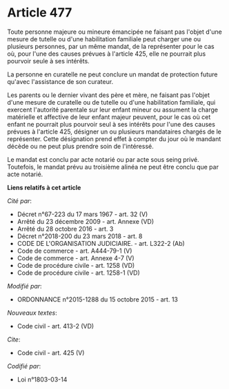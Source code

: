 # Article 477

Toute personne majeure ou mineure émancipée ne faisant pas l'objet d'une mesure de tutelle ou d'une habilitation familiale
peut charger une ou plusieurs personnes, par un même mandat, de la représenter pour le cas où, pour l'une des causes prévues
à l'article 425, elle ne pourrait plus pourvoir seule à ses intérêts. 

La personne en curatelle ne peut conclure un mandat de protection future qu'avec l'assistance de son curateur. 

Les parents ou le dernier vivant des père et mère, ne faisant pas l'objet d'une mesure de curatelle ou de tutelle ou d'une
habilitation familiale, qui exercent l'autorité parentale sur leur enfant mineur ou assument la charge matérielle et
affective de leur enfant majeur peuvent, pour le cas où cet enfant ne pourrait plus pourvoir seul à ses intérêts pour l'une
des causes prévues à l'article 425, désigner un ou plusieurs mandataires chargés de le représenter. Cette désignation prend
effet à compter du jour où le mandant décède ou ne peut plus prendre soin de l'intéressé. 

Le mandat est conclu par acte notarié ou par acte sous seing privé. Toutefois, le mandat prévu au troisième alinéa ne peut
être conclu que par acte notarié.

**Liens relatifs à cet article**

_Cité par_:

  - Décret n°67-223 du 17 mars 1967 - art. 32 (V)
  - Arrêté du 23 décembre 2009 - art. Annexe (VD)
  - Arrêté du 28 octobre 2016 - art. 3
  - Décret n°2018-200 du 23 mars 2018 - art. 8
  - CODE DE L'ORGANISATION JUDICIAIRE. - art. L322-2 (Ab)
  - Code de commerce - art. A444-79-1 (V)
  - Code de commerce - art. Annexe 4-7 (V)
  - Code de procédure civile - art. 1258 (VD)
  - Code de procédure civile - art. 1258-1 (VD)

_Modifié par_:

  - ORDONNANCE n°2015-1288 du 15 octobre 2015 - art. 13

_Nouveaux textes_:

  - Code civil - art. 413-2 (VD)

_Cite_:

  - Code civil - art. 425 (V)

_Codifié par_:

  - Loi n°1803-03-14
